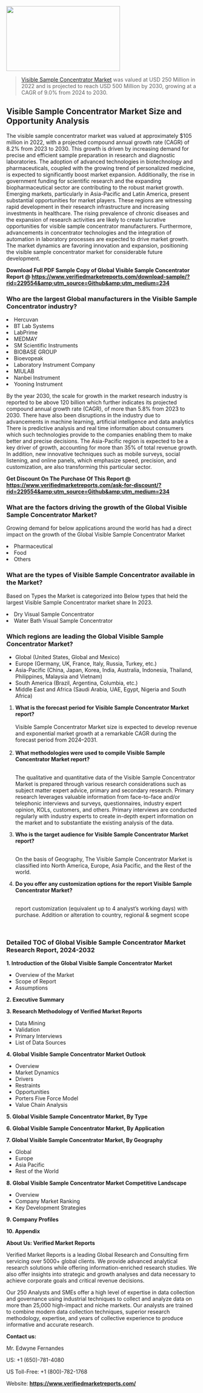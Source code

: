 
<img src="https://ffe5etoiles.com/wp-content/uploads/2024/12/MST1-300x171.png" alt="" width="300" height="171" class="alignnone size-medium wp-image-20088" /><blockquote><p><p><a href="https://www.verifiedmarketreports.com/download-sample/?rid=229554&utm_source=Github&utm_medium=234" target="_blank">Visible Sample Concentrator Market</a> was valued at USD 250 Million in 2022 and is projected to reach USD 500 Million by 2030, growing at a CAGR of 9.0% from 2024 to 2030.</p></blockquote><p><h2>Visible Sample Concentrator Market Size and Opportunity Analysis</h2> The visible sample concentrator market was valued at approximately $105 million in 2022, with a projected compound annual growth rate (CAGR) of 8.2% from 2023 to 2030. This growth is driven by increasing demand for precise and efficient sample preparation in research and diagnostic laboratories. The adoption of advanced technologies in biotechnology and pharmaceuticals, coupled with the growing trend of personalized medicine, is expected to significantly boost market expansion. Additionally, the rise in government funding for scientific research and the expanding biopharmaceutical sector are contributing to the robust market growth. Emerging markets, particularly in Asia-Pacific and Latin America, present substantial opportunities for market players. These regions are witnessing rapid development in their research infrastructure and increasing investments in healthcare. The rising prevalence of chronic diseases and the expansion of research activities are likely to create lucrative opportunities for visible sample concentrator manufacturers. Furthermore, advancements in concentrator technologies and the integration of automation in laboratory processes are expected to drive market growth. The market dynamics are favoring innovation and expansion, positioning the visible sample concentrator market for considerable future development. </p><p class=""><strong>Download Full PDF Sample Copy of Global Visible Sample Concentrator Report @ <a href="https://www.verifiedmarketreports.com/download-sample/?rid=229554&amp;utm_source=Github&amp;utm_medium=234" target="_blank">https://www.verifiedmarketreports.com/download-sample/?rid=229554&amp;utm_source=Github&amp;utm_medium=234</a></strong></p><h3 id="" class="">Who are the largest Global manufacturers in the Visible Sample Concentrator industry?</h3><p><li>Hercuvan</li><li> BT Lab Systems</li><li> LabPrime</li><li> MEDMAY</li><li> SM Scientific Instruments</li><li> BIOBASE GROUP</li><li> Bioevopeak</li><li> Laboratory Instrument Company</li><li> MIULAB</li><li> Nanbei Instrument</li><li> Yooning Instrument</li></p><div class=""><div class="" dir="" data-message-author-role="" data-message-id="" data-message-model-slug=""><div class=""><div class=""><div class=""><div class="" dir="" data-message-author-role="" data-message-id="" data-message-model-slug=""><div class=""><div class=""><p>By the year 2030, the scale for growth in the market research industry is reported to be above 120 billion which further indicates its projected compound annual growth rate (CAGR), of more than 5.8% from 2023 to 2030. There have also been disruptions in the industry due to advancements in machine learning, artificial intelligence and data analytics There is predictive analysis and real time information about consumers which such technologies provide to the companies enabling them to make better and precise decisions. The Asia-Pacific region is expected to be a key driver of growth, accounting for more than 35% of total revenue growth. In addition, new innovative techniques such as mobile surveys, social listening, and online panels, which emphasize speed, precision, and customization, are also transforming this particular sector.</p><p><strong>Get Discount On The Purchase Of This Report @&nbsp; <a href="https://www.verifiedmarketreports.com/ask-for-discount/?rid=229554&amp;utm_source=Github&amp;utm_medium=234" target="_blank">https://www.verifiedmarketreports.com/ask-for-discount/?rid=229554&amp;utm_source=Github&amp;utm_medium=234</a></strong></p></div></div></div></div></div></div></div></div><h3 id="" class="">What are the factors driving the growth of the Global Visible Sample Concentrator Market?</h3><p id="" class="">Growing demand for below applications around the world has had a direct impact on the growth of the Global Visible Sample Concentrator Market</p><p id="" class=""><li>Pharmaceutical</li><li> Food</li><li> Others</li></p><h3 id="" class="">What are the types of Visible Sample Concentrator available in the Market?</h3><p id="" class="">Based on Types the Market is categorized into Below types that held the largest Visible Sample Concentrator market share In 2023.</p><p id="" class=""><li>Dry Visual Sample Concentrator</li><li> Water Bath Visual Sample Concentrator</li></p><h3 id="" class="">Which regions are leading the Global Visible Sample Concentrator Market?</h3><ul><li>Global (United States, Global and Mexico)</li><li>Europe (Germany, UK, France, Italy, Russia, Turkey, etc.)</li><li>Asia-Pacific (China, Japan, Korea, India, Australia, Indonesia, Thailand, Philippines, Malaysia and Vietnam)</li><li>South America (Brazil, Argentina, Columbia, etc.)</li><li>Middle East and Africa (Saudi Arabia, UAE, Egypt, Nigeria and South Africa)</li></ul><p><ol><li><strong>What is the forecast period for Visible Sample Concentrator Market report?<br /></strong><br /><span data-sheets-root="1" data-sheets-value="{&quot;1&quot;:2,&quot;2&quot;:&quot;XXXX size is expected to develop revenue and exponential market growth at a remarkable CAGR during the forecast period from 2024&ndash;2030.&quot;}" data-sheets-userformat="{&quot;2&quot;:12674,&quot;4&quot;:{&quot;1&quot;:2,&quot;2&quot;:16776960},&quot;10&quot;:2,&quot;11&quot;:0,&quot;15&quot;:&quot;Arial&quot;,&quot;16&quot;:12}">Visible Sample Concentrator Market size is expected to develop revenue and exponential market growth at a remarkable CAGR during the forecast period from 2024&ndash;2031.</span><br /><br /></li><li><strong>What methodologies were used to compile Visible Sample Concentrator Market report?<br /><br /></strong><p>The qualitative and quantitative data of the&nbsp;Visible Sample Concentrator Market is prepared through various research considerations such as subject matter expert advice, primary and secondary research. Primary research leverages valuable information from face-to-face and/or telephonic interviews and surveys, questionnaires, industry expert opinion, KOLs, customers, and others. Primary interviews are conducted regularly with industry experts to create in-depth expert information on the market and to substantiate the existing analysis of the data.&nbsp;</p></li><li><strong>Who is the target audience for Visible Sample Concentrator Market report?<br /><br /></strong><p>On the basis of Geography, The&nbsp;Visible Sample Concentrator Market is classified into North America, Europe, Asia Pacific, and the Rest of the world.</p></li><li><strong>Do you offer any customization options for the report Visible Sample Concentrator Market?<br /><br /></strong><p>report customization (equivalent up to 4 analyst&rsquo;s working days) with purchase. Addition or alteration to country, regional &amp; segment scope</p><p>&nbsp;</p></li></ol></p><h3 id="" class="">Detailed TOC of Global Visible Sample Concentrator Market Research Report, 2024-2032</h3><p id="" class=""><strong>1. Introduction of the Global Visible Sample Concentrator Market</strong></p><ul><li>Overview of the Market</li><li>Scope of Report</li><li>Assumptions</li></ul><p id="" class=""><strong>2. Executive Summary</strong></p><p id="" class=""><strong>3. Research Methodology of&nbsp;Verified Market Reports</strong></p><ul><li>Data Mining</li><li>Validation</li><li>Primary Interviews</li><li>List of Data Sources</li></ul><p id="" class=""><strong>4. Global Visible Sample Concentrator Market Outlook</strong></p><ul><li>Overview</li><li>Market Dynamics</li><li>Drivers</li><li>Restraints</li><li>Opportunities</li><li>Porters Five Force Model</li><li>Value Chain Analysis</li></ul><p id="" class=""><strong>5. Global Visible Sample Concentrator Market, By&nbsp;Type</strong></p><p id="" class=""><strong>6. Global Visible Sample Concentrator Market, By Application</strong></p><p id="" class=""><strong>7. Global Visible Sample Concentrator Market, By Geography</strong></p><ul><li>Global</li><li>Europe</li><li>Asia Pacific</li><li>Rest of the World</li></ul><p id="" class=""><strong>8. Global Visible Sample Concentrator Market Competitive Landscape</strong></p><ul><li>Overview</li><li>Company Market Ranking</li><li>Key Development Strategies</li></ul><p id="" class=""><strong>9. Company Profiles</strong></p><p id="" class=""><strong>10. Appendix</strong></p><p id="" class=""><strong>About Us: Verified Market Reports</strong></p><p id="" class="">Verified Market Reports is a leading Global Research and Consulting firm servicing over 5000+ global clients. We provide advanced analytical research solutions while offering information-enriched research studies. We also offer insights into strategic and growth analyses and data necessary to achieve corporate goals and critical revenue decisions.</p><p id="" class="">Our 250 Analysts and SMEs offer a high level of expertise in data collection and governance using industrial techniques to collect and analyze data on more than 25,000 high-impact and niche markets. Our analysts are trained to combine modern data collection techniques, superior research methodology, expertise, and years of collective experience to produce informative and accurate research.</p><p id="" class=""><strong>Contact us:</strong></p><p id="" class="">Mr. Edwyne Fernandes</p><p id="" class="">US: +1 (650)-781-4080</p><p id="" class="">US Toll-Free: +1 (800)-782-1768</p><p id="" class="">Website: <a target="" data-test-app-aware-link=""><strong>https://www.verifiedmarketreports.com/</strong></a></p>

